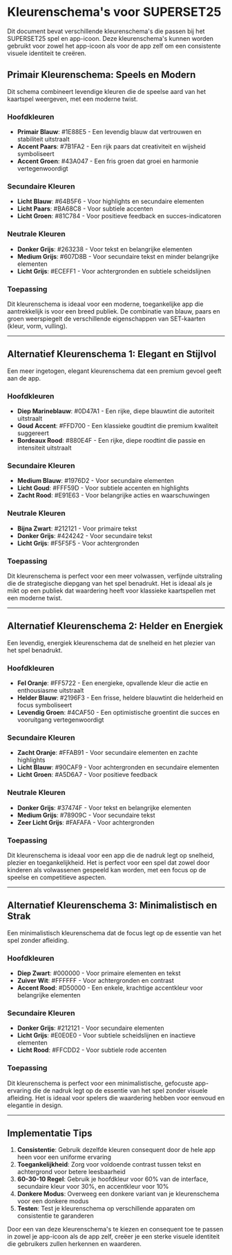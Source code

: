 # Kleurenschema's voor SUPERSET25

Dit document bevat verschillende kleurenschema's die passen bij het SUPERSET25 spel en app-icoon. Deze kleurenschema's kunnen worden gebruikt voor zowel het app-icoon als voor de app zelf om een consistente visuele identiteit te creëren.

## Primair Kleurenschema: Speels en Modern

Dit schema combineert levendige kleuren die de speelse aard van het kaartspel weergeven, met een moderne twist.

### Hoofdkleuren
- **Primair Blauw**: #1E88E5 - Een levendig blauw dat vertrouwen en stabiliteit uitstraalt
- **Accent Paars**: #7B1FA2 - Een rijk paars dat creativiteit en wijsheid symboliseert
- **Accent Groen**: #43A047 - Een fris groen dat groei en harmonie vertegenwoordigt

### Secundaire Kleuren
- **Licht Blauw**: #64B5F6 - Voor highlights en secundaire elementen
- **Licht Paars**: #BA68C8 - Voor subtiele accenten
- **Licht Groen**: #81C784 - Voor positieve feedback en succes-indicatoren

### Neutrale Kleuren
- **Donker Grijs**: #263238 - Voor tekst en belangrijke elementen
- **Medium Grijs**: #607D8B - Voor secundaire tekst en minder belangrijke elementen
- **Licht Grijs**: #ECEFF1 - Voor achtergronden en subtiele scheidslijnen

### Toepassing
Dit kleurenschema is ideaal voor een moderne, toegankelijke app die aantrekkelijk is voor een breed publiek. De combinatie van blauw, paars en groen weerspiegelt de verschillende eigenschappen van SET-kaarten (kleur, vorm, vulling).

---

## Alternatief Kleurenschema 1: Elegant en Stijlvol

Een meer ingetogen, elegant kleurenschema dat een premium gevoel geeft aan de app.

### Hoofdkleuren
- **Diep Marineblauw**: #0D47A1 - Een rijke, diepe blauwtint die autoriteit uitstraalt
- **Goud Accent**: #FFD700 - Een klassieke goudtint die premium kwaliteit suggereert
- **Bordeaux Rood**: #880E4F - Een rijke, diepe roodtint die passie en intensiteit uitstraalt

### Secundaire Kleuren
- **Medium Blauw**: #1976D2 - Voor secundaire elementen
- **Licht Goud**: #FFF59D - Voor subtiele accenten en highlights
- **Zacht Rood**: #E91E63 - Voor belangrijke acties en waarschuwingen

### Neutrale Kleuren
- **Bijna Zwart**: #212121 - Voor primaire tekst
- **Donker Grijs**: #424242 - Voor secundaire tekst
- **Licht Grijs**: #F5F5F5 - Voor achtergronden

### Toepassing
Dit kleurenschema is perfect voor een meer volwassen, verfijnde uitstraling die de strategische diepgang van het spel benadrukt. Het is ideaal als je mikt op een publiek dat waardering heeft voor klassieke kaartspellen met een moderne twist.

---

## Alternatief Kleurenschema 2: Helder en Energiek

Een levendig, energiek kleurenschema dat de snelheid en het plezier van het spel benadrukt.

### Hoofdkleuren
- **Fel Oranje**: #FF5722 - Een energieke, opvallende kleur die actie en enthousiasme uitstraalt
- **Helder Blauw**: #2196F3 - Een frisse, heldere blauwtint die helderheid en focus symboliseert
- **Levendig Groen**: #4CAF50 - Een optimistische groentint die succes en vooruitgang vertegenwoordigt

### Secundaire Kleuren
- **Zacht Oranje**: #FFAB91 - Voor secundaire elementen en zachte highlights
- **Licht Blauw**: #90CAF9 - Voor achtergronden en secundaire elementen
- **Licht Groen**: #A5D6A7 - Voor positieve feedback

### Neutrale Kleuren
- **Donker Grijs**: #37474F - Voor tekst en belangrijke elementen
- **Medium Grijs**: #78909C - Voor secundaire tekst
- **Zeer Licht Grijs**: #FAFAFA - Voor achtergronden

### Toepassing
Dit kleurenschema is ideaal voor een app die de nadruk legt op snelheid, plezier en toegankelijkheid. Het is perfect voor een spel dat zowel door kinderen als volwassenen gespeeld kan worden, met een focus op de speelse en competitieve aspecten.

---

## Alternatief Kleurenschema 3: Minimalistisch en Strak

Een minimalistisch kleurenschema dat de focus legt op de essentie van het spel zonder afleiding.

### Hoofdkleuren
- **Diep Zwart**: #000000 - Voor primaire elementen en tekst
- **Zuiver Wit**: #FFFFFF - Voor achtergronden en contrast
- **Accent Rood**: #D50000 - Een enkele, krachtige accentkleur voor belangrijke elementen

### Secundaire Kleuren
- **Donker Grijs**: #212121 - Voor secundaire elementen
- **Licht Grijs**: #E0E0E0 - Voor subtiele scheidslijnen en inactieve elementen
- **Licht Rood**: #FFCDD2 - Voor subtiele rode accenten

### Toepassing
Dit kleurenschema is perfect voor een minimalistische, gefocuste app-ervaring die de nadruk legt op de essentie van het spel zonder visuele afleiding. Het is ideaal voor spelers die waardering hebben voor eenvoud en elegantie in design.

---

## Implementatie Tips

1. **Consistentie**: Gebruik dezelfde kleuren consequent door de hele app heen voor een uniforme ervaring
2. **Toegankelijkheid**: Zorg voor voldoende contrast tussen tekst en achtergrond voor betere leesbaarheid
3. **60-30-10 Regel**: Gebruik je hoofdkleur voor 60% van de interface, secundaire kleur voor 30%, en accentkleur voor 10%
4. **Donkere Modus**: Overweeg een donkere variant van je kleurenschema voor een donkere modus
5. **Testen**: Test je kleurenschema op verschillende apparaten om consistentie te garanderen

Door een van deze kleurenschema's te kiezen en consequent toe te passen in zowel je app-icoon als de app zelf, creëer je een sterke visuele identiteit die gebruikers zullen herkennen en waarderen. 